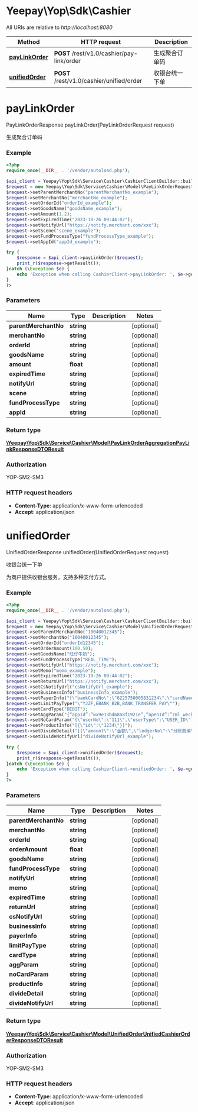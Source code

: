 # Yeepay\Yop\Sdk\Cashier

All URIs are relative to *http://localhost:8080*

Method | HTTP request | Description
------------- | ------------- | -------------
[**payLinkOrder**](Cashier.md#payLinkOrder) | **POST** /rest/v1.0/cashier/pay-link/order | 生成聚合订单码
[**unifiedOrder**](Cashier.md#unifiedOrder) | **POST** /rest/v1.0/cashier/unified/order | 收银台统一下单


# **payLinkOrder**
PayLinkOrderResponse payLinkOrder(PayLinkOrderRequest request)

生成聚合订单码

### Example
```php
<?php
require_once(__DIR__ . '/vendor/autoload.php');

$api_client = Yeepay\Yop\Sdk\Service\Cashier\CashierClientBuilder::builder()->build();
$request = new Yeepay\Yop\Sdk\Service\Cashier\Model\PayLinkOrderRequest();
$request->setParentMerchantNo("parentMerchantNo_example");
$request->setMerchantNo("merchantNo_example");
$request->setOrderId("orderId_example");
$request->setGoodsName("goodsName_example");
$request->setAmount(1.2);
$request->setExpiredTime("2023-10-26 09:44:02");
$request->setNotifyUrl("https://notify.merchant.com/xxx");
$request->setScene("scene_example");
$request->setFundProcessType("fundProcessType_example");
$request->setAppId("appId_example");

try {
    $response = $api_client->payLinkOrder($request);
    print_r($response->getResult());
}catch (\Exception $e) {
    echo 'Exception when calling CashierClient->payLinkOrder: ', $e->getMessage(), PHP_EOL;
}
?>
```

### Parameters

Name | Type | Description  | Notes
------------- | ------------- | ------------- | -------------
 **parentMerchantNo** | **string**|  | [optional]
 **merchantNo** | **string**|  | [optional]
 **orderId** | **string**|  | [optional]
 **goodsName** | **string**|  | [optional]
 **amount** | **float**|  | [optional]
 **expiredTime** | **string**|  | [optional]
 **notifyUrl** | **string**|  | [optional]
 **scene** | **string**|  | [optional]
 **fundProcessType** | **string**|  | [optional]
 **appId** | **string**|  | [optional]

### Return type
[**\Yeepay\Yop\Sdk\Service\Cashier\Model\PayLinkOrderAggregationPayLinkResponseDTOResult**](../Model/PayLinkOrderAggregationPayLinkResponseDTOResult.md)
### Authorization

YOP-SM2-SM3


### HTTP request headers

 - **Content-Type**: application/x-www-form-urlencoded
 - **Accept**: application/json

# **unifiedOrder**
UnifiedOrderResponse unifiedOrder(UnifiedOrderRequest request)

收银台统一下单

为商户提供收银台服务，支持多种支付方式。

### Example
```php
<?php
require_once(__DIR__ . '/vendor/autoload.php');

$api_client = Yeepay\Yop\Sdk\Service\Cashier\CashierClientBuilder::builder()->build();
$request = new Yeepay\Yop\Sdk\Service\Cashier\Model\UnifiedOrderRequest();
$request->setParentMerchantNo("10040012345");
$request->setMerchantNo("10040012345");
$request->setOrderId("orderId12345");
$request->setOrderAmount(100.50);
$request->setGoodsName("旺仔牛奶");
$request->setFundProcessType("REAL_TIME");
$request->setNotifyUrl("https://notify.merchant.com/xxx");
$request->setMemo("memo_example");
$request->setExpiredTime("2023-10-26 09:44:02");
$request->setReturnUrl("https://notify.merchant.com/xxx");
$request->setCsNotifyUrl("csNotifyUrl_example");
$request->setBusinessInfo("businessInfo_example");
$request->setPayerInfo("{\"bankCardNo\":\"6225750005831234\",\"cardName\":\"爱丽丝\",\"idCardNo\":\"130225199006093323\",\"mobilePhoneNo\":\"13902092131\",\"userID\":\"20056788\"}");
$request->setLimitPayType("\"YJZF,EBANK_B2B,BANK_TRANSFER_PAY\"");
$request->setCardType("DEBIT");
$request->setAggParam("{“appId”:”wx9e13bd68a8f1921e”,”openId”:”zml_wechat”}");
$request->setNoCardParam("{\"userNo\":\"111\",\"userType\":\"USER_ID\"}");
$request->setProductInfo("[{\"id\":\"1234\"}]");
$request->setDivideDetail("[{\"amount\":\"金额\",\"ledgerNo\":\"分账商编\"}]");
$request->setDivideNotifyUrl("divideNotifyUrl_example");

try {
    $response = $api_client->unifiedOrder($request);
    print_r($response->getResult());
}catch (\Exception $e) {
    echo 'Exception when calling CashierClient->unifiedOrder: ', $e->getMessage(), PHP_EOL;
}
?>
```

### Parameters

Name | Type | Description  | Notes
------------- | ------------- | ------------- | -------------
 **parentMerchantNo** | **string**|  | [optional]
 **merchantNo** | **string**|  | [optional]
 **orderId** | **string**|  | [optional]
 **orderAmount** | **float**|  | [optional]
 **goodsName** | **string**|  | [optional]
 **fundProcessType** | **string**|  | [optional]
 **notifyUrl** | **string**|  | [optional]
 **memo** | **string**|  | [optional]
 **expiredTime** | **string**|  | [optional]
 **returnUrl** | **string**|  | [optional]
 **csNotifyUrl** | **string**|  | [optional]
 **businessInfo** | **string**|  | [optional]
 **payerInfo** | **string**|  | [optional]
 **limitPayType** | **string**|  | [optional]
 **cardType** | **string**|  | [optional]
 **aggParam** | **string**|  | [optional]
 **noCardParam** | **string**|  | [optional]
 **productInfo** | **string**|  | [optional]
 **divideDetail** | **string**|  | [optional]
 **divideNotifyUrl** | **string**|  | [optional]

### Return type
[**\Yeepay\Yop\Sdk\Service\Cashier\Model\UnifiedOrderUnifiedCashierOrderResponseDTOResult**](../Model/UnifiedOrderUnifiedCashierOrderResponseDTOResult.md)
### Authorization

YOP-SM2-SM3


### HTTP request headers

 - **Content-Type**: application/x-www-form-urlencoded
 - **Accept**: application/json

